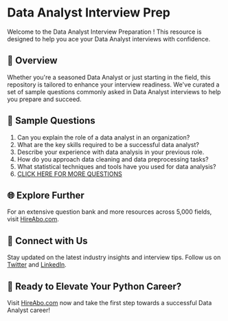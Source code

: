 # Data Analyst Interview Prep

Welcome to the Data Analyst Interview Preparation ! This resource is designed to help you ace your Data Analyst interviews with confidence.

## 🚀 Overview

Whether you're a seasoned Data Analyst or just starting in the field, this repository is tailored to enhance your interview readiness. We've curated a set of sample questions commonly asked in Data Analyst interviews to help you prepare and succeed.

## 📝 Sample Questions

1. Can you explain the role of a data analyst in an organization?
2. What are the key skills required to be a successful data analyst?
3. Describe your experience with data analysis in your previous role.
4. How do you approach data cleaning and data preprocessing tasks?
5. What statistical techniques and tools have you used for data analysis?
6. [CLICK HERE FOR MORE QUESTIONS](https://hireabo.com/job/0_3_3/Data%20Analyst)

## 🌐 Explore Further

For an extensive question bank and more resources across 5,000 fields, visit [HireAbo.com](https://www.hireabo.com).

## 📱 Connect with Us

Stay updated on the latest industry insights and interview tips. Follow us on [Twitter](https://twitter.com/hireabo) and [LinkedIn](https://www.linkedin.com/in/hire-abo-3609972a8/).

## 🚀 Ready to Elevate Your Python Career?

Visit [HireAbo.com](https://www.hireabo.com) now and take the first step towards a successful Data Analyst career!
